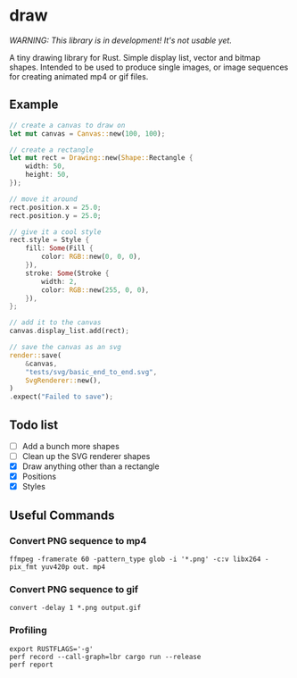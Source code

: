 # draw
*WARNING: This library is in development! It's not usable yet.*

A tiny drawing library for Rust. 
Simple display list, vector and bitmap shapes. 
Intended to be used to produce single images, or image sequences for creating animated mp4 or gif files. 

## Example
```rust
// create a canvas to draw on
let mut canvas = Canvas::new(100, 100);

// create a rectangle
let mut rect = Drawing::new(Shape::Rectangle {
    width: 50,
    height: 50,
});

// move it around
rect.position.x = 25.0;
rect.position.y = 25.0;

// give it a cool style
rect.style = Style {
    fill: Some(Fill {
        color: RGB::new(0, 0, 0),
    }),
    stroke: Some(Stroke {
        width: 2,
        color: RGB::new(255, 0, 0),
    }),
};

// add it to the canvas
canvas.display_list.add(rect);

// save the canvas as an svg
render::save(
    &canvas,
    "tests/svg/basic_end_to_end.svg",
    SvgRenderer::new(),
)
.expect("Failed to save");
```

## Todo list
- [ ] Add a bunch more shapes
- [ ] Clean up the SVG renderer shapes
- [x] Draw anything other than a rectangle
- [x] Positions
- [x] Styles 

## Useful Commands

### Convert PNG sequence to mp4
```
ffmpeg -framerate 60 -pattern_type glob -i '*.png' -c:v libx264 -pix_fmt yuv420p out. mp4
```
### Convert PNG sequence to gif
```
convert -delay 1 *.png output.gif
```
### Profiling
```
export RUSTFLAGS='-g'
perf record --call-graph=lbr cargo run --release
perf report
```